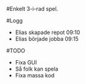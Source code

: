 #Enkelt 3-i-rad spel.

#Logg
* Elias skapade repot 09:10
* Elias började jobba 09:15

#TODO
* Fixa GUI
* Så folk kan spela
* Fixa massa kod
